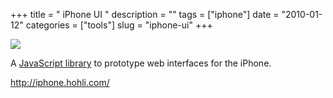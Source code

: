 +++
title = " iPhone UI "
description = ""
tags = ["iphone"]
date = "2010-01-12"
categories = ["tools"]
slug = "iphone-ui"
+++


<div class="tool-screenshot mb1"><a href="http://iphone.hohli.com/"><img id="bluga-thumbnail-2666" class="bluga-thumbnail custom" src="http://media.konigi.com/bluga/
wt522fa30498362_custom.jpg"/></a></div><p>A <a href="http://iphone.hohli.com/">JavaScript library</a> to prototype web interfaces for the iPhone.</p>

  
<p><a href="http://iphone.hohli.com/">http://iphone.hohli.com/</a></p>
      
